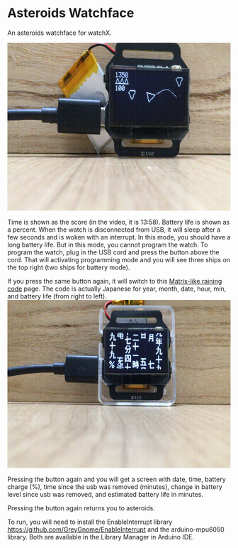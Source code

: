 # Asteroids Watchface

An asteroids watchface for watchX.

![Alt Text](asteroids.gif)

Time is shown as the score (in the video, it is 13:58).  Battery life is shown as a percent.  When the watch is disconnected from USB, it will sleep after a few seconds and is woken with an interrupt.  In this mode, you should have a long battery life.  But in this mode, you cannot program the watch.  To program the watch, plug in the USB cord and press the button above the cord.  That will activating programming mode and you will see three ships on the top right (two ships for battery mode).  

If you press the same button again, it will switch to this [Matrix-like raining code](https://www.youtube.com/watch?v=SneR61OG4ZI&t=38s) page.  The code is actually Japanese for year, month, date, hour, min, and battery life (from right to left).
![Alt Text](matrixj.gif)

Pressing the button again and you will get a screen with date, time, battery charge (%), time since the usb was removed (minutes), change in battery level since usb was removed, and estimated battery life in minutes.

Pressing the button again returns you to asteroids.

To run, you will need to install the EnableInterrupt library https://github.com/GreyGnome/EnableInterrupt and the arduino-mpu6050 library.  Both are available in the Library Manager in Arduino IDE.

